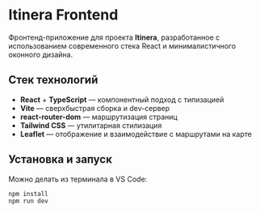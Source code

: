 # Itinera Frontend

Фронтенд-приложение для проекта **Itinera**, разработанное с использованием современного стека React и минималистичного оконного дизайна.

## Стек технологий

- **React** + **TypeScript** — компонентный подход с типизацией
- **Vite** — сверхбыстрая сборка и dev-сервер
- **react-router-dom** — маршрутизация страниц
- **Tailwind CSS** — утилитарная стилизация
- **Leaflet** — отображение и взаимодействие с маршрутами на карте

## Установка и запуск
 Можно делать из терминала в VS Code:
```bash
npm install
npm run dev
